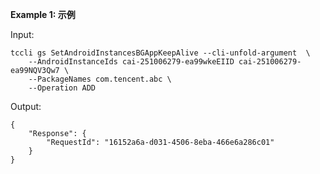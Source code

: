 **Example 1: 示例**



Input: 

```
tccli gs SetAndroidInstancesBGAppKeepAlive --cli-unfold-argument  \
    --AndroidInstanceIds cai-251006279-ea99wkeEIID cai-251006279-ea99NQV3Qw7 \
    --PackageNames com.tencent.abc \
    --Operation ADD
```

Output: 
```
{
    "Response": {
        "RequestId": "16152a6a-d031-4506-8eba-466e6a286c01"
    }
}
```

